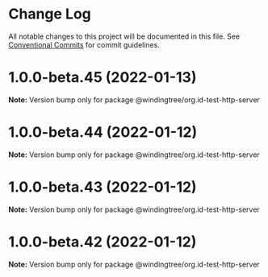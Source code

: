 # Change Log

All notable changes to this project will be documented in this file.
See [Conventional Commits](https://conventionalcommits.org) for commit guidelines.

# 1.0.0-beta.45 (2022-01-13)

**Note:** Version bump only for package @windingtree/org.id-test-http-server





# 1.0.0-beta.44 (2022-01-12)

**Note:** Version bump only for package @windingtree/org.id-test-http-server





# 1.0.0-beta.43 (2022-01-12)

**Note:** Version bump only for package @windingtree/org.id-test-http-server





# 1.0.0-beta.42 (2022-01-12)

**Note:** Version bump only for package @windingtree/org.id-test-http-server
